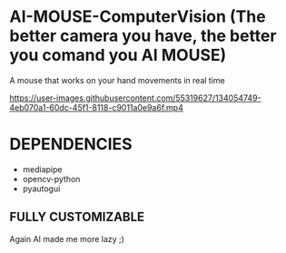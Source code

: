 # AI-MOUSE-ComputerVision (The better camera you have, the better you comand you AI MOUSE)
A mouse that works on your hand movements in real time



https://user-images.githubusercontent.com/55319627/134054749-4eb070a1-60dc-45f1-8118-c9011a0e9a6f.mp4



# DEPENDENCIES 
  - mediapipe
  - opencv-python
  - pyautogui

## FULLY CUSTOMIZABLE
Again AI made me more lazy ;)
